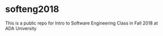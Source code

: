 # softeng2018
This is a public repo for Intro to Software Engineering Class in Fall 2018 at ADA University
